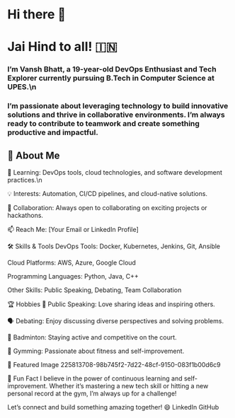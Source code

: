 # Hi there 👋
# Jai Hind to all! 🇮🇳
### I’m Vansh Bhatt, a 19-year-old DevOps Enthusiast and Tech Explorer currently pursuing B.Tech in Computer Science at UPES.\n

### I’m passionate about leveraging technology to build innovative solutions and thrive in collaborative environments. I’m always ready to contribute to teamwork and create something productive and impactful.

## 🚀 About Me

 🌱 Learning: DevOps tools, cloud technologies, and software development practices.\n

 💡 Interests: Automation, CI/CD pipelines, and cloud-native solutions.

👯 Collaboration: Always open to collaborating on exciting projects or hackathons.

📫 Reach Me: [Your Email or LinkedIn Profile]

🛠️ Skills & Tools
DevOps Tools: Docker, Kubernetes, Jenkins, Git, Ansible

Cloud Platforms: AWS, Azure, Google Cloud

Programming Languages: Python, Java, C++

Other Skills: Public Speaking, Debating, Team Collaboration

🏆 Hobbies
🎤 Public Speaking: Love sharing ideas and inspiring others.

🗣️ Debating: Enjoy discussing diverse perspectives and solving problems.

🏸 Badminton: Staying active and competitive on the court.

💪 Gymming: Passionate about fitness and self-improvement.

📸 Featured Image
225813708-98b745f2-7d22-48cf-9150-083f1b00d6c9

🌟 Fun Fact
I believe in the power of continuous learning and self-improvement. Whether it’s mastering a new tech skill or hitting a new personal record at the gym, I’m always up for a challenge!

Let’s connect and build something amazing together! 😄
LinkedIn
GitHub
